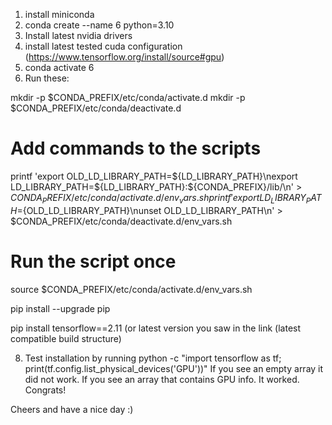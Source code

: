 1. install miniconda
2. conda create --name 6 python=3.10
3. Install latest nvidia drivers
4. install latest tested cuda configuration (https://www.tensorflow.org/install/source#gpu)
5. conda activate 6
6. Run these:

mkdir -p $CONDA_PREFIX/etc/conda/activate.d
mkdir -p $CONDA_PREFIX/etc/conda/deactivate.d

# Add commands to the scripts
printf 'export OLD_LD_LIBRARY_PATH=${LD_LIBRARY_PATH}\nexport LD_LIBRARY_PATH=${LD_LIBRARY_PATH}:${CONDA_PREFIX}/lib/\n' > $CONDA_PREFIX/etc/conda/activate.d/env_vars.sh
printf 'export LD_LIBRARY_PATH=${OLD_LD_LIBRARY_PATH}\nunset OLD_LD_LIBRARY_PATH\n' > $CONDA_PREFIX/etc/conda/deactivate.d/env_vars.sh

# Run the script once
source $CONDA_PREFIX/etc/conda/activate.d/env_vars.sh

pip install --upgrade pip

pip install tensorflow==2.11
(or latest version you saw in the link (latest compatible build structure)

8. Test installation by running python -c "import tensorflow as tf; print(tf.config.list_physical_devices('GPU'))"
If you see an empty array it did not work. If you see an array that contains GPU info. It worked. Congrats!

Cheers and have a nice day :)
